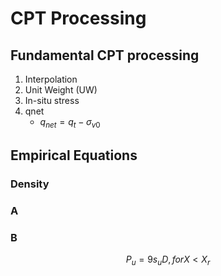 # CPT Processing



## Fundamental CPT processing

1. Interpolation
2. Unit Weight (UW)
3. In-situ stress
4. qnet
    - $q_{net} = q_t - \sigma_{v0}$   




## Empirical Equations


### Density

### A

### B

$$ P_u = 9 s_u D  , for X < X_r  $$


